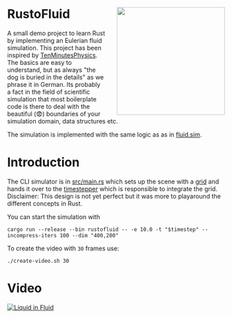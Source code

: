 <img src="docs/logo-mod.png" style="margin-left: 20pt; width: 250px; margin-top:30pt" align="right">
<h1>RustoFluid</h1>

A small demo project to learn Rust by implementing an Eulerian fluid simulation.
This project has been inspired by
[TenMinutesPhysics](https://matthias-research.github.io/pages/tenMinutePhysics/index.html).
The basics are easy to understand, but as always "the dog is buried in the
details" as we phrase it in German. Its probably a fact in the field of
scientific simulation that most boilerplate code is there to deal with the
beautiful (😨) boundaries of your simulation domain, data structures etc.

The simulation is implemented with the same logic as as in
[fluid.sim](https://github.com/matthias-research/pages/blob/master/tenMinutePhysics/17-fluidSim.html).

# Introduction

The CLI simulator is in [src/main.rs](src/main.rs) which sets up the scene with
a [grid](src/solver/grid.rs) and hands it over to the
[timestepper](src/solver/timestepper.rs) which is responsible to integrate the
grid. Disclaimer: This design is not yet perfect but it was more to playaround
the different concepts in Rust.

You can start the simulation with

```shell
cargo run --release --bin rustofluid -- -e 10.0 -t "$timestep" --incompress-iters 100 --dim "400,200"
```

To create the video with `30` frames use:

```shell
./create-video.sh 30
```

# Video

[![Liquid in Fluid](docs/frame-example.png)](https://www.youtube.com/watch?v=I1DTGRb3dvA)
